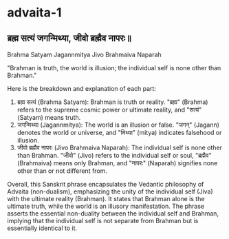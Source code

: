 # advaita-1

## ब्रह्म सत्यं जगन्मिथ्या, जीवो ब्रह्मैव नापरः॥

Brahma Satyam Jagannmitya Jivo Brahmaiva Naparah



"Brahman is truth, the world is illusion; the individual self is none other than Brahman."

Here is the breakdown and explanation of each part:

1. ब्रह्म सत्यं (Brahma Satyam): Brahman is truth or reality. "ब्रह्म" (Brahma) refers to the supreme cosmic power or ultimate reality, and "सत्यं" (Satyam) means truth.
2. जगन्मिथ्या (Jagannmitya): The world is an illusion or false. "जगन्" (Jagann) denotes the world or universe, and "मिथ्या" (mitya) indicates falsehood or illusion.
3. जीवो ब्रह्मैव नापरः (Jivo Brahmaiva Naparah): The individual self is none other than Brahman. "जीवो" (Jivo) refers to the individual self or soul, "ब्रह्मैव" (Brahmaiva) means only Brahman, and "नापरः" (Naparah) signifies none other than or not different from.

Overall, this Sanskrit phrase encapsulates the Vedantic philosophy of Advaita (non-dualism), emphasizing the unity of the individual self (Jiva) with the ultimate reality (Brahman). It states that Brahman alone is the ultimate truth, while the world is an illusory manifestation. The phrase asserts the essential non-duality between the individual self and Brahman, implying that the individual self is not separate from Brahman but is essentially identical to it.
